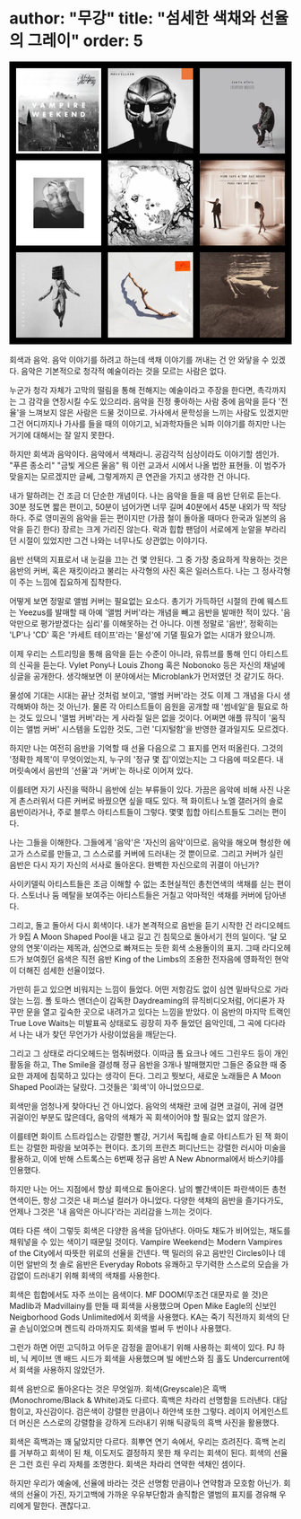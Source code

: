 author: "무강"
title: "섬세한 색채와 선율의 그레이"
order: 5
==========
![](./statics/20251011Greyalbums.png)


회색과 음악. 음악 이야기를 하려고 하는데 색채 이야기를 꺼내는 건 안 와닿을 수 있겠다. 음악은 기본적으로 청각적 예술이라는 것을 모르는 사람은 없다.


누군가 청각 자체가 고막의 떨림을 통해 전해지는 예술이라고 주장을 한다면, 촉각까지는 그 감각을 연장시킬 수도 있으리라. 음악을 진정 좋아하는 사람 중에 음악을 듣다 '전율'을 느껴보지 않은 사람은 드물 것이므로. 가사에서 문학성을 느끼는 사람도 있겠지만 그건 어디까지나 가사를 들을 때의 이야기고, 뇌과학자들은 뇌파 이야기를 하지만 나는 거기에 대해서는 잘 알지 못한다.


하지만 회색과 음악이다. 음악에서 색채라니. 공감각적 심상이라도 이야기할 셈인가. "푸른 종소리" "금빛 게으른 울음" 뭐 이런 교과서 시에서 나올 법한 표현들. 이 범주가 맞을지는 모르겠지만 글쎄, 그렇게까지 큰 연관을 가지고 생각한 건 아니다.


내가 말하려는 건 조금 더 단순한 개념이다. 나는 음악을 들을 때 음반 단위로 듣는다. 30분 정도면 짧은 편이고, 50분이 넘어가면 너무 길며 40분에서 45분 내외가 딱 적당하다. 주로 영미권의 음악을 듣는 편이지만 (가끔 철이 돌아올 때마다 한국과 일본의 음악을 듣긴 한다) 장르는 크게 가리진 않는다. 락과 힙합 팬덤이 서로에게 눈알을 부라리던 시절이 있었지만 그건 나와는 너무나도 상관없는 이야기다.


음반 선택의 지표로서 내 눈길을 끄는 건 몇 안된다. 그 중 가장 중요하게 작용하는 것은 음반의 커버, 혹은 재킷이라고 불리는 사각형의 사진 혹은 일러스트다. 나는 그 정사각형이 주는 느낌에 집요하게 집착한다.


어떻게 보면 정말로 앨범 커버는 필요없는 요소다. 총기가 가득하던 시절의 칸예 웨스트는 Yeezus를 발매할 때 아예 '앨범 커버'라는 개념을 빼고 음반을 발매한 적이 있다. '음악만으로 평가받겠다는 심리'를 이해못하는 건 아니다. 이젠 정말로 '음반', 정확히는 'LP'나 'CD' 혹은 '카세트 테이프'라는 '물성'에 기댈 필요가 없는 시대가 왔으니까.


이제 우리는 스트리밍을 통해 음악을 듣는 수준이 아니라, 유튜브를 통해 인디 아티스트의 신곡을 듣는다. Vylet Pony나 Louis Zhong 혹은 Nobonoko 등은 자신의 채널에 싱글을 공개한다. 생각해보면 이 분야에서는 Microblank가 먼저였던 것 같기도 하다.


물성에 기대는 시대는 끝난 것처럼 보이고, '앨범 커버'라는 것도 이제 그 개념을 다시 생각해봐야 하는 것 아닌가. 물론 각 아티스트들이 음원을 공개할 때 '썸네일'을 필요로 하는 것도 있으니 '앨범 커버'라는 게 사라질 일은 없을 것이다. 어쩌면 애플 뮤직이 '움직이는 앨범 커버' 시스템을 도입한 것도, 그런 '디지털함'을 반영한 결과일지도 모르겠다.


하지만 나는 여전히 음반을 기억할 때 선율 다음으로 그 표지를 먼저 떠올린다. 그것의 '정확한 제목'이 무엇이었는지, 누구의 '정규 몇 집'이었는지는 그 다음에 떠오른다. 내 머릿속에서 음반의 '선율'과 '커버'는 하나로 이어져 있다.


이를테면 자기 사진을 떡하니 음반에 싣는 부류들이 있다. 가끔은 음악에 비해 사진 나온 게 촌스러워서 다른 커버로 바꿨으면 싶을 때도 있다. 잭 화이트나 노엘 갤러거의 솔로 음반이라거나, 주로 블루스 아티스트들이 그렇다. 몇몇 힙합 아티스트들도 그러는 편이다.


나는 그들을 이해한다. 그들에게 '음악'은 '자신의 음악'이므로. 음악을 해오며 형성한 에고가 스스로를 만들고, 그 스스로를 커버에 드러내는 것 뿐이므로. 그리고 커버가 실린 음반은 다시 자기 자신의 서사로 돌아온다. 완벽한 자신으로의 귀결이 아닌가?


사이키델릭 아티스트들은 조금 이해할 수 없는 초현실적인 총천연색의 색채를 싣는 편이다. 스토너나 둠 메탈을 보여주는 아티스트들은 거칠고 악마적인 색채를 커버에 담아낸다.


그리고, 돌고 돌아서 다시 회색이다. 내가 본격적으로 음반을 듣기 시작한 건 라디오헤드가 9집 A Moon Shaped Pool을 내고 길고 긴 침묵으로 돌아서기 전의 일이다. '달 모양의 연못'이라는 제목과, 심연으로 빠져드는 듯한 회색 소용돌이의 표지. 그때 라디오헤드가 보여줬던 음색은 직전 음반 King of the Limbs의 조용한 전자음에 영화적인 현악이 더해진 섬세한 선율이었다.


가만히 듣고 있으면 비워지는 느낌이 들었다. 어떤 저항감도 없이 심연 밑바닥으로 가라앉는 느낌. 폴 토마스 앤더슨이 감독한 Daydreaming의 뮤직비디오처럼, 어디론가 자꾸만 문을 열고 깊숙한 곳으로 내려가고 있다는 느낌을 받았다. 이 음반의 마지막 트랙인 True Love Waits는 미발표곡 상태로도 굉장히 자주 들었던 음악인데, 그 곡에 다다라서 나는 내가 찾던 무언가가 사랑이었음을 깨닫는다.


그리고 그 상태로 라디오헤드는 멈춰버렸다. 이따금 톰 요크나 에드 그린우드 등이 개인 활동을 하고, The Smile을 결성해 정규 음반을 3개나 발매했지만 그들은 중요한 때 중요한 과제에 침묵하고 있다는 생각이 든다. 그리고 뭣보다, 새로운 노래들은 A Moon Shaped Pool과는 달랐다. 그것들은 '회색'이 아니었으므로.


회색만을 엄청나게 찾아다닌 건 아니었다. 음악의 색채란 코에 걸면 코걸이, 귀에 걸면 귀걸이인 부분도 많은데다, 음악의 색채가 꼭 회색이어야 할 필요는 없지 않은가.


이를테면 화이트 스트라입스는 강렬한 빨강, 거기서 독립해 솔로 아티스트가 된 잭 화이트는 강렬한 파랑을 보여주는 편이다. 초기의 프란츠 퍼디난드는 강렬한 러시아 미술을 활용하고, 이에 반해 스트록스는 6번째 정규 음반 A New Abnormal에서 바스키야를 인용했다.


하지만 나는 어느 지점에서 항상 회색으로 돌아온다. 남의 빨간색이든 파란색이든 총천연색이든, 항상 그것은 내 퍼스널 컬러가 아니었다. 다양한 색채의 음반을 즐기다가도, 언제나 그것은 '내 음악은 아니다'라는 괴리감을 느끼는 것이다.


여타 다른 색이 그렇듯 회색은 다양한 음색을 담아낸다. 아마도 채도가 비어있는, 채도를 채워넣을 수 있는 색이기 때문일 것이다. Vampire Weekend는 Modern Vampires of the City에서 따뜻한 위로의 선율을 건넨다. 맥 밀러의 유고 음반인 Circles이나 데이먼 알반의 첫 솔로 음반은 Everyday Robots 유쾌하고 무기력한 스스로의 모습을 가감없이 드러내기 위해 회색의 색채를 사용한다.


회색은 힙합에서도 자주 쓰이는 음색이다. MF DOOM(무조건 대문자로 쓸 것)은 Madlib과 Madvillainy를 만들 때 회색을 사용했으며 Open Mike Eagle의 신보인 Neigborhood Gods Unlimited에서 회색을 사용했다. KA는 죽기 직전까지 회색의 단골 손님이었으며 켄드릭 라마까지도 회색을 벌써 두 번이나 사용했다.


그런가 하면 어떤 고딕하고 어두운 감정을 끌어내기 위해 사용하는 회색이 있다. PJ 하비, 닉 케이브 앤 배드 시드가 회색을 사용했으며 빌 에반스와 짐 홀도 Undercurrent에서 회색을 사용하지 않았던가.


회색 음반으로 돌아온다는 것은 무엇일까. 회색(Greyscale)은 흑백(Monochrome/Black & White)과도 다르다. 흑백은 차라리 선명함을 드러낸다. 대담함이고, 자신감이다. 검은색이 강렬한 만큼이나 하얀색 또한 그렇다. 레이지 어게인스트 더 머신은 스스로의 강렬함을 강하게 드러내기 위해 틱광둑의 흑백 사진을 활용했다.


회색은 흑백과는 꽤 닮았지만 다르다. 희뿌연 연기 속에서, 우리는 흐려진다. 흑백 논리를 거부하고 회색이 된 채, 이도저도 결정하지 못한 채 우리는 회색이 된다. 회색의 선율은 그런 흐린 우리 자체를 조명한다. 회색은 차라리 연약한 색채인 셈이다.


하지만 우리가 예술에, 선율에 바라는 것은 선명함 만큼이나 연약함과 모호함 아닌가. 회색의 선율이 가진, 자기고백에 가까운 우유부단함과 솔직함은 앨범의 표지를 경유해 우리에게 말한다. 괜찮다고.
